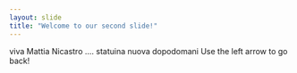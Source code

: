 ```yaml
---
layout: slide
title: "Welcome to our second slide!"
---
```

viva Mattia Nicastro .... statuina nuova dopodomani
Use the left arrow to go back!
